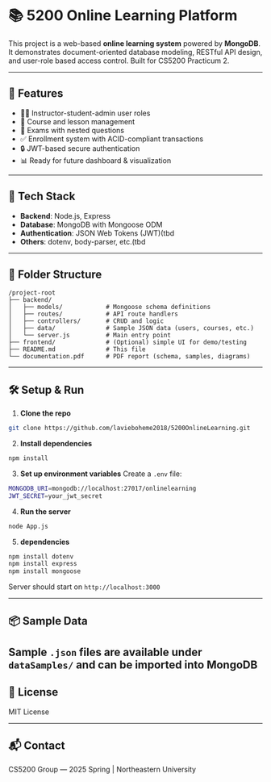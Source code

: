 # 📚 5200 Online Learning Platform

This project is a web-based **online learning system** powered by **MongoDB**. It demonstrates document-oriented database modeling, RESTful API design, and user-role based access control. Built for CS5200 Practicum 2.

---

## 🚀 Features

- 🧑‍🏫 Instructor-student-admin user roles
- 📘 Course and lesson management
- 📝 Exams with nested questions
- ✅ Enrollment system with ACID-compliant transactions
- 🔒 JWT-based secure authentication
- 📊 Ready for future dashboard & visualization

---

## 🧱 Tech Stack

- **Backend**: Node.js, Express
- **Database**: MongoDB with Mongoose ODM
- **Authentication**: JSON Web Tokens (JWT)(tbd
- **Others**: dotenv, body-parser, etc.(tbd

---

## 📁 Folder Structure

```
/project-root
├── backend/
│   ├── models/            # Mongoose schema definitions
│   ├── routes/            # API route handlers
│   ├── controllers/       # CRUD and logic
│   ├── data/              # Sample JSON data (users, courses, etc.)
│   └── server.js          # Main entry point
├── frontend/              # (Optional) simple UI for demo/testing
├── README.md              # This file
└── documentation.pdf      # PDF report (schema, samples, diagrams)
```

---

## 🛠️ Setup & Run

1. **Clone the repo**
```bash
git clone https://github.com/lavieboheme2018/5200OnlineLearning.git
```

2. **Install dependencies**
```bash
npm install
```

3. **Set up environment variables**
Create a `.env` file:
```bash
MONGODB_URI=mongodb://localhost:27017/onlinelearning
JWT_SECRET=your_jwt_secret
```

4. **Run the server**
```bash
node App.js
```

5. **dependencies**
```bash
npm install dotenv
npm install express
npm install mongoose
```

Server should start on `http://localhost:3000`

---

## 📦 Sample Data

Sample `.json` files are available under `dataSamples/` and can be imported into MongoDB 
---


## 📄 License

MIT License

---

## 📬 Contact

CS5200 Group — 2025 Spring | Northeastern University
